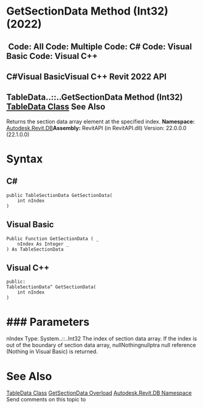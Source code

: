 # GetSectionData Method (Int32) (2022)

﻿
 Code: All Code: Multiple Code: C# Code: Visual Basic Code: Visual C++   
---  
C#Visual BasicVisual C++
Revit 2022 API  
---  
TableData..::..GetSectionData Method (Int32)  
[TableData Class](ab967e17-822e-fd5f-760a-4810e2e7eb61.md "TableData Class") See Also  
---  
Returns the section data array element at the specified index. 
**Namespace:** [Autodesk.Revit.DB](87546ba7-461b-c646-cbb1-2cb8f5bff8b2.md "Autodesk.Revit.DB Namespace")**Assembly:** RevitAPI (in RevitAPI.dll) Version: 22.0.0.0 (22.1.0.0)
# Syntax
C#  
---  
```text
public TableSectionData GetSectionData(
	int nIndex
)
```
  
Visual Basic  
---  
```text
Public Function GetSectionData ( _
	nIndex As Integer _
) As TableSectionData
```
  
Visual C++  
---  
```text
public:
TableSectionData^ GetSectionData(
	int nIndex
)
```
  
# ### Parameters
nIndex
    Type: System..::..Int32 The index of section data array. If the index is out of the boundary of section data array, nullNothingnullptra null reference (Nothing in Visual Basic) is returned. 
# See Also
[TableData Class](ab967e17-822e-fd5f-760a-4810e2e7eb61.md "TableData Class")
[GetSectionData Overload](f83926e3-44de-82f4-250e-254d087001de.md "GetSectionData Method")
[Autodesk.Revit.DB Namespace](87546ba7-461b-c646-cbb1-2cb8f5bff8b2.md "Autodesk.Revit.DB Namespace")
Send comments on this topic to 